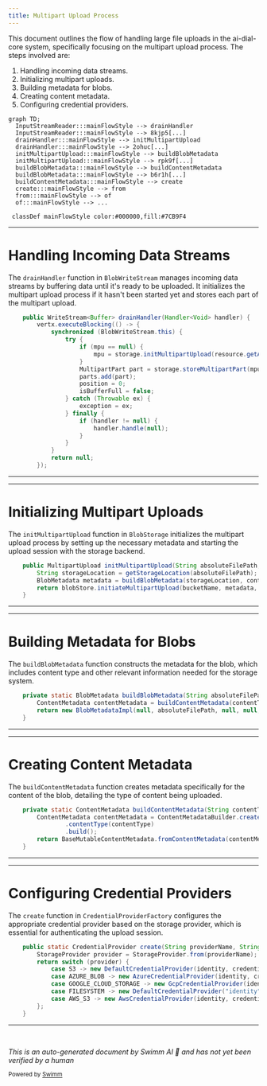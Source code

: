 ```yaml
---
title: Multipart Upload Process
---
```

This document outlines the flow of handling large file uploads in the ai-dial-core system, specifically focusing on the multipart upload process. The steps involved are:

1. Handling incoming data streams.
2. Initializing multipart uploads.
3. Building metadata for blobs.
4. Creating content metadata.
5. Configuring credential providers.

```mermaid
graph TD;
  InputStreamReader:::mainFlowStyle --> drainHandler
  InputStreamReader:::mainFlowStyle --> 8kjp5[...]
  drainHandler:::mainFlowStyle --> initMultipartUpload
  drainHandler:::mainFlowStyle --> 2ohuc[...]
  initMultipartUpload:::mainFlowStyle --> buildBlobMetadata
  initMultipartUpload:::mainFlowStyle --> rpk9f[...]
  buildBlobMetadata:::mainFlowStyle --> buildContentMetadata
  buildBlobMetadata:::mainFlowStyle --> b6r1h[...]
  buildContentMetadata:::mainFlowStyle --> create
  create:::mainFlowStyle --> from
  from:::mainFlowStyle --> of
  of:::mainFlowStyle --> ...

 classDef mainFlowStyle color:#000000,fill:#7CB9F4
```

<SwmSnippet path="/src/main/java/com/epam/aidial/core/storage/BlobWriteStream.java" line="144">

---

# Handling Incoming Data Streams

The `drainHandler` function in `BlobWriteStream` manages incoming data streams by buffering data until it's ready to be uploaded. It initializes the multipart upload process if it hasn't been started yet and stores each part of the multipart upload.

```java
    public WriteStream<Buffer> drainHandler(Handler<Void> handler) {
        vertx.executeBlocking(() -> {
            synchronized (BlobWriteStream.this) {
                try {
                    if (mpu == null) {
                        mpu = storage.initMultipartUpload(resource.getAbsoluteFilePath(), contentType);
                    }
                    MultipartPart part = storage.storeMultipartPart(mpu, ++chunkNumber, chunkBuffer.slice(0, position));
                    parts.add(part);
                    position = 0;
                    isBufferFull = false;
                } catch (Throwable ex) {
                    exception = ex;
                } finally {
                    if (handler != null) {
                        handler.handle(null);
                    }
                }
            }
            return null;
        });
```

---

</SwmSnippet>

<SwmSnippet path="/src/main/java/com/epam/aidial/core/storage/BlobStorage.java" line="85">

---

# Initializing Multipart Uploads

The `initMultipartUpload` function in `BlobStorage` initializes the multipart upload process by setting up the necessary metadata and starting the upload session with the storage backend.

```java
    public MultipartUpload initMultipartUpload(String absoluteFilePath, String contentType) {
        String storageLocation = getStorageLocation(absoluteFilePath);
        BlobMetadata metadata = buildBlobMetadata(storageLocation, contentType, bucketName);
        return blobStore.initiateMultipartUpload(bucketName, metadata, PutOptions.NONE);
    }
```

---

</SwmSnippet>

<SwmSnippet path="/src/main/java/com/epam/aidial/core/storage/BlobStorage.java" line="301">

---

# Building Metadata for Blobs

The `buildBlobMetadata` function constructs the metadata for the blob, which includes content type and other relevant information needed for the storage system.

```java
    private static BlobMetadata buildBlobMetadata(String absoluteFilePath, String contentType, String bucketName) {
        ContentMetadata contentMetadata = buildContentMetadata(contentType);
        return new BlobMetadataImpl(null, absoluteFilePath, null, null, null, null, null, Map.of(), null, bucketName, contentMetadata, null, Tier.STANDARD);
    }
```

---

</SwmSnippet>

<SwmSnippet path="/src/main/java/com/epam/aidial/core/storage/BlobStorage.java" line="306">

---

# Creating Content Metadata

The `buildContentMetadata` function creates metadata specifically for the content of the blob, detailing the type of content being uploaded.

```java
    private static ContentMetadata buildContentMetadata(String contentType) {
        ContentMetadata contentMetadata = ContentMetadataBuilder.create()
                .contentType(contentType)
                .build();
        return BaseMutableContentMetadata.fromContentMetadata(contentMetadata);
    }
```

---

</SwmSnippet>

<SwmSnippet path="/src/main/java/com/epam/aidial/core/storage/credential/CredentialProviderFactory.java" line="8">

---

# Configuring Credential Providers

The `create` function in `CredentialProviderFactory` configures the appropriate credential provider based on the storage provider, which is essential for authenticating the upload session.

```java
    public static CredentialProvider create(String providerName, String identity, String credential) {
        StorageProvider provider = StorageProvider.from(providerName);
        return switch (provider) {
            case S3 -> new DefaultCredentialProvider(identity, credential);
            case AZURE_BLOB -> new AzureCredentialProvider(identity, credential);
            case GOOGLE_CLOUD_STORAGE -> new GcpCredentialProvider(identity, credential);
            case FILESYSTEM -> new DefaultCredentialProvider("identity", "credential");
            case AWS_S3 -> new AwsCredentialProvider(identity, credential);
        };
    }
```

---

</SwmSnippet>

&nbsp;

*This is an auto-generated document by Swimm AI 🌊 and has not yet been verified by a human*

<SwmMeta version="3.0.0" repo-id="Z2l0aHViJTNBJTNBYWktZGlhbC1jb3JlJTNBJTNBc3dpbW1pbw==" repo-name="ai-dial-core"><sup>Powered by [Swimm](/)</sup></SwmMeta>
